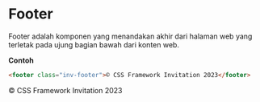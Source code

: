 # Footer

Footer adalah komponen yang menandakan akhir dari halaman web yang terletak pada ujung bagian bawah dari konten web.

**Contoh**

```html
<footer class="inv-footer">© CSS Framework Invitation 2023</footer>
```

<footer class="inv-footer">© CSS Framework Invitation 2023</footer>